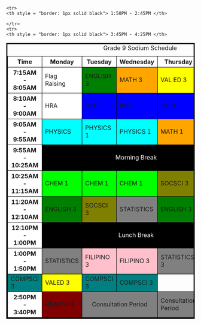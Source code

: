 
<!DOCTYPE html>
<table>
<table style = "border: 3px solid black; border-collapse:collapse">
<caption> Grade 9 Sodium Schedule </caption>
<colgroup>
    <col span="7" style="background-color: white">
    <col style="background-color:white">
  </colgroup>	

<tr>
<th style = "border: 1px solid black"> Time </th>
<th style = "border: 1px solid black"> Monday </th>
<th style = "border: 1px solid black"> Tuesday </th>
<th style = "border: 1px solid black"> Wednesday </th>
<th style = "border: 1px solid black"> Thursday </th>
<th style = "border: 1px solid black"> Friday </th>

</tr>

<tr>
<th style = "border: 1px solid black"> 7:15AM - 8:05AM </th>
<td style = "border: 1px solid black"> Flag Raising </td>
<td style = "border: 1px solid black; background-color:green"> ENGLISH 3 </td>
<td style = "border: 1px solid black; background-color:orange"> MATH 3 </td>
<td style = "border: 1px solid black; background-color:yellow"> VAL ED 3 </td>
<td style = "border: 1px solid black; background-color:purple"> MUSIC 3 </td>
</tr> 
<tr>
<th style = "border: 1px solid black"> 8:10AM - 9:00AM </th>
<td style = "border: 1px solid black; background-color:"> HRA </td>
<td style = "border: 1px solid black; background-color:blue"> BIO 1</td>
<td style = "border: 1px solid black; background-color:blue"> BIO 1</td>
<td style = "border: 1px solid black; background-color:blue"> BIO 1</td>
<td style = "border: 1px solid black; background-color:red"> PE 3</td>
    </tr>
    <tr>
    <th style = "border: 1px solid black"> 9:05AM - 9:55AM </th>
<td style = "border: 1px solid black; background-color:aqua"> PHYSICS </td>
<td style = "border: 1px solid black; background-color:aqua"> PHYSICS 1</td>
<td style = "border: 1px solid black; background-color:aqua"> PHYSICS 1</td>
<td style = "border: 1px solid black; background-color:orange"> MATH 1</td>
<td style = "border: 1px solid black; background-color:orange"> MATH 3</td>
    </tr>
    <tr>
 <th style = "border: 1px solid black;"> 9:55AM - 10:25AM  </th>
 <td style = "border: 1px solid black; background-color:black; color: white; text-align: center;" colspan="5"> Morning Break </td>   
    </tr>
    <tr>
    <th style = "border: 1px solid black"> 10:25AM - 11:15AM </th>
<td style = "border: 1px solid black; background-color:lime"> CHEM 1 </td>
<td style = "border: 1px solid black; background-color:lime"> CHEM 1</td>
<td style = "border: 1px solid black; background-color:lime"> CHEM 1</td>
<td style = "border: 1px solid black; background-color:olive"> SOCSCI 3</td>
<td style = "border: 1px solid black; background-color:olive"> SOCSCI 3</td>
    </tr>
<tr>
    <th style = "border: 1px solid black"> 11:20AM - 12:10AM </th>
<td style = "border: 1px solid black; background-color:green"> ENGLISH 3 </td>
<td style = "border: 1px solid black; background-color:olive"> SOCSCI 3</td>
<td style = "border: 1px solid black; background-color:gray"> STATISTICS </td>
<td style = "border: 1px solid black; background-color:green"> ENGLISH 3</td>
<td style = "border: 1px solid black; background-color:pink"> FILIPINO 3</td>
    </tr>
 <tr>
 <th style = "border: 1px solid black;"> 12:10PM - 1:00PM  </th>
 <td style = "border: 1px solid black; background-color:black; color: white; text-align: center;" colspan="5"> Lunch Break </td>   
    </tr>
 <tr>
    <th style = "border: 1px solid black"> 1:00PM - 1:50PM </th>
<td style = "border: 1px solid black; background-color:gray"> STATISTICS </td>
<td style = "border: 1px solid black; background-color:pink"> FILIPINO 3</td>
<td style = "border: 1px solid black; background-color:pink"> FILIPINO 3 </td>
<td style = "border: 1px solid black; background-color:gray"> STATISTICS 3</td>
<td style = "border: 1px solid black; background-color:white;" rowspan="4">  </td>
    </tr>
    
    <tr>
    <th style = "border: 1px solid black"> 1:50PM - 2:45PM </th>
<td style = "border: 1px solid black; background-color:teal"> COMPSCI 3 </td>
<td style = "border: 1px solid black; background-color:yellow"> VALED 3</td>
<td style = "border: 1px solid black; background-color:teal"> COMPSCI 3 </td>
<td style = "border: 1px solid black; background-color:teal"> COMPSCI 3 </td>
    </tr>
    <tr>
    <th style = "border: 1px solid black"> 2:50PM - 3:40PM </th>
<td style = "border: 1px solid black; background-color:maroon"> HEALTH 3 </td>
<td style = "border: 1px solid black; background-color:gray; color: solid black; text-align: center;" colspan="2"> Consultation Period </td>   
<td style = "border: 1px solid black; background-color:gray; text-align center;"rowspan="2"> Consultation Period </td>
    
    </tr>
    <tr>
    <th style = "border: 1px solid black"> 3:45PM - 4:25PM </th>
<td style = "border: 1px solid black; background-color:white"> </td>
<td style = "border: 1px solid black; background-color:gray"> ALA</td>
<td style = "border: 1px solid black; background-color:gray"> ALA </td>
    
    


    
